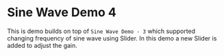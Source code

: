 # Sine Wave Demo 4

This is demo builds on top of `Sine Wave Demo - 3` which supported changing frequency of sine wave using Slider. In this demo a new Slider is added to adjust the gain.
